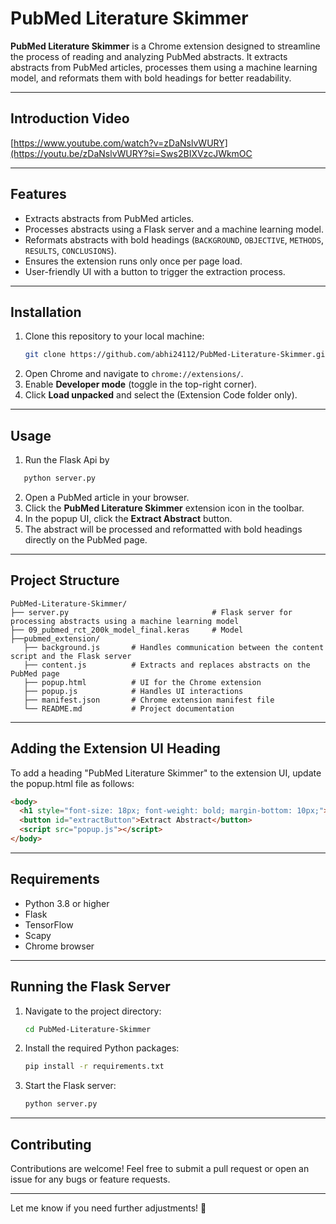 # PubMed Literature Skimmer

**PubMed Literature Skimmer** is a Chrome extension designed to streamline the process of reading and analyzing PubMed abstracts. It extracts abstracts from PubMed articles, processes them using a machine learning model, and reformats them with bold headings for better readability.

---

## Introduction Video

[https://www.youtube.com/watch?v=zDaNslvWURY](https://youtu.be/zDaNslvWURY?si=Sws2BIXVzcJWkmOC


---

## Features

- Extracts abstracts from PubMed articles.
- Processes abstracts using a Flask server and a machine learning model.
- Reformats abstracts with bold headings (`BACKGROUND`, `OBJECTIVE`, `METHODS`, `RESULTS`, `CONCLUSIONS`).
- Ensures the extension runs only once per page load.
- User-friendly UI with a button to trigger the extraction process.

---

## Installation

1. Clone this repository to your local machine:
   ```bash
   git clone https://github.com/abhi24112/PubMed-Literature-Skimmer.git
   ```
2. Open Chrome and navigate to `chrome://extensions/`.
3. Enable **Developer mode** (toggle in the top-right corner).
4. Click **Load unpacked** and select the (Extension Code folder only).

---

## Usage
1. Run the Flask Api by
 ```bash
    python server.py
```
2. Open a PubMed article in your browser.
3. Click the **PubMed Literature Skimmer** extension icon in the toolbar.
4. In the popup UI, click the **Extract Abstract** button.
5. The abstract will be processed and reformatted with bold headings directly on the PubMed page.

---

## Project Structure

```
PubMed-Literature-Skimmer/
├── server.py                                # Flask server for processing abstracts using a machine learning model
├── 09_pubmed_rct_200k_model_final.keras     # Model 
├──pubmed_extension/
   ├── background.js       # Handles communication between the content script and the Flask server
   ├── content.js          # Extracts and replaces abstracts on the PubMed page
   ├── popup.html          # UI for the Chrome extension
   ├── popup.js            # Handles UI interactions  
   ├── manifest.json       # Chrome extension manifest file
   └── README.md           # Project documentation
```

---

## Adding the Extension UI Heading

To add a heading "PubMed Literature Skimmer" to the extension UI, update the popup.html file as follows:

```html
<body>
  <h1 style="font-size: 18px; font-weight: bold; margin-bottom: 10px;">PubMed Literature Skimmer</h1>
  <button id="extractButton">Extract Abstract</button>
  <script src="popup.js"></script>
</body>
```

---

## Requirements

- Python 3.8 or higher
- Flask
- TensorFlow
- Scapy
- Chrome browser

---

## Running the Flask Server

1. Navigate to the project directory:
   ```bash
   cd PubMed-Literature-Skimmer
   ```
2. Install the required Python packages:
   ```bash
   pip install -r requirements.txt
   ```
3. Start the Flask server:
   ```bash
   python server.py
   ```

---

## Contributing

Contributions are welcome! Feel free to submit a pull request or open an issue for any bugs or feature requests.

---

Let me know if you need further adjustments! 🚀
